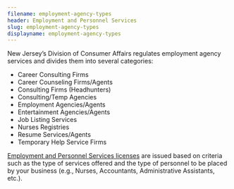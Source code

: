 ```yaml
---
filename: employment-agency-types
header: Employment and Personnel Services
slug: employment-agency-types
displayname: employment-agency-types
---
```


New Jersey’s Division of Consumer Affairs regulates employment agency services and divides them into several categories:

- Career Consulting Firms
- Career Counseling Firms/Agents
- Consulting Firms (Headhunters)
- Consulting/Temp Agencies
- Employment Agencies/Agents
- Entertainment Agencies/Agents
- Job Listing Services
- Nurses Registries
- Resume Services/Agents
- Temporary Help Service Firms

[Employment and Personnel Services licenses](https://www.njconsumeraffairs.gov/epservices) are issued based on criteria such as the type of services offered and the type of personnel to be placed by your business (e.g., Nurses, Accountants, Administrative Assistants, etc.). 